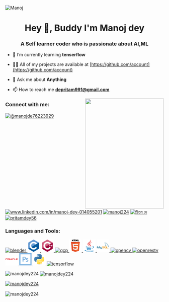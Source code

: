 ![Manoj](https://user-images.githubusercontent.com/71746924/132444910-38a33531-919e-4b02-b885-f7a979025f71.png)<h1 align="center">

<h1 align="center">Hey 👋, Buddy I'm Manoj dey</h1>
<h3 align="center">A Self learner coder who is passionate about AI,ML</h3>

  - 🌱 I’m currently learning **tenserflow**

- 👨‍💻 All of my projects are available at [https://github.com/account](https://github.com/account)

- 💬 Ask me about **Anything**

- 📫 How to reach me **depritam991@gmail.com**

<img src=https://camo.githubusercontent.com/6607041227d81f650340ff070cc2843518acad359b57e5bb054a9fb7127aa041/68747470733a2f2f63646e2e6472696262626c652e636f6d2f75736572732f323634363432332f73637265656e73686f74732f353530373139362f636f6d70757465722e676966 width="250" height="350" align="right" />

<h3 align="left">Connect with me:</h3>
<p align="left">
<a href="https://twitter.com/@manojde76223929" target="blank"><img align="center" src="https://raw.githubusercontent.com/rahuldkjain/github-profile-readme-generator/master/src/images/icons/Social/twitter.svg" alt="@manojde76223929" height="30" width="40" /></a>
<a href="https://linkedin.com/in/www.linkedin.com/in/manoj-dey-014055201" target="blank"><img align="center" src="https://raw.githubusercontent.com/rahuldkjain/github-profile-readme-generator/master/src/images/icons/Social/linked-in-alt.svg" alt="www.linkedin.com/in/manoj-dey-014055201" height="30" width="40" /></a>
<a href="https://stackoverflow.com/users/manoj224" target="blank"><img align="center" src="https://raw.githubusercontent.com/rahuldkjain/github-profile-readme-generator/master/src/images/icons/Social/stack-overflow.svg" alt="manoj224" height="30" width="40" /></a>
<a href="https://fb.com/প্রীতম দে" target="blank"><img align="center" src="https://raw.githubusercontent.com/rahuldkjain/github-profile-readme-generator/master/src/images/icons/Social/facebook.svg" alt="প্রীতম দে" height="30" width="40" /></a>
<a href="https://instagram.com/pritamdey56" target="blank"><img align="center" src="https://raw.githubusercontent.com/rahuldkjain/github-profile-readme-generator/master/src/images/icons/Social/instagram.svg" alt="pritamdey56" height="30" width="40" /></a>
</p>

<h3 align="left">Languages and Tools:</h3>

 <p align="left"> <a href="https://www.blender.org/" target="_blank"> <img src="https://download.blender.org/branding/community/blender_community_badge_white.svg" alt="blender" width="40" height="40"/> </a> <a href="https://www.cprogramming.com/" target="_blank"> <img src="https://raw.githubusercontent.com/devicons/devicon/master/icons/c/c-original.svg" alt="c" width="40" height="40"/> </a> <a href="https://www.w3schools.com/cpp/" target="_blank"> <img src="https://raw.githubusercontent.com/devicons/devicon/master/icons/cplusplus/cplusplus-original.svg" alt="cplusplus" width="40" height="40"/> </a> <a href="https://cloud.google.com" target="_blank"> <img src="https://www.vectorlogo.zone/logos/google_cloud/google_cloud-icon.svg" alt="gcp" width="40" height="40"/> </a> <a href="https://www.w3.org/html/" target="_blank"> <img src="https://raw.githubusercontent.com/devicons/devicon/master/icons/html5/html5-original-wordmark.svg" alt="html5" width="40" height="40"/> </a> <a href="https://www.java.com" target="_blank"> <img src="https://raw.githubusercontent.com/devicons/devicon/master/icons/java/java-original.svg" alt="java" width="40" height="40"/> </a> <a href="https://www.mysql.com/" target="_blank"> <img src="https://raw.githubusercontent.com/devicons/devicon/master/icons/mysql/mysql-original-wordmark.svg" alt="mysql" width="40" height="40"/> </a> <a href="https://opencv.org/" target="_blank"> <img src="https://www.vectorlogo.zone/logos/opencv/opencv-icon.svg" alt="opencv" width="40" height="40"/> </a> <a href="https://openresty.org/" target="_blank"> <img src="https://openresty.org/images/logo.png" alt="openresty" width="40" height="40"/> </a> <a href="https://www.oracle.com/" target="_blank"> <img src="https://raw.githubusercontent.com/devicons/devicon/master/icons/oracle/oracle-original.svg" alt="oracle" width="40" height="40"/> </a> <a href="https://www.photoshop.com/en" target="_blank"> <img src="https://raw.githubusercontent.com/devicons/devicon/master/icons/photoshop/photoshop-line.svg" alt="photoshop" width="40" height="40"/> </a> <a href="https://www.python.org" target="_blank"> <img src="https://raw.githubusercontent.com/devicons/devicon/master/icons/python/python-original.svg" alt="python" width="40" height="40"/> </a> <a href="https://www.tensorflow.org" target="_blank"> <img src="https://www.vectorlogo.zone/logos/tensorflow/tensorflow-icon.svg" alt="tensorflow" width="40" height="40"/> </a> </p>

<p><img align="left" src="https://github-readme-stats.vercel.app/api/top-langs?username=manojdey224&show_icons=true&locale=en&layout=compact" alt="manojdey224" /></p>

<p>&nbsp;<img align="center" src="https://github-readme-stats.vercel.app/api?username=manojdey224&show_icons=true&locale=en" alt="manojdey224" /></p>

 <p align="left"> <a href="https://github.com/ryo-ma/github-profile-trophy"><img src="https://github-profile-trophy.vercel.app/?username=manojdey224" alt="manojdey224" /></a> </p>

<p><img align="center" src="https://github-readme-streak-stats.herokuapp.com/?user=manojdey224&" alt="manojdey224" /></p>
